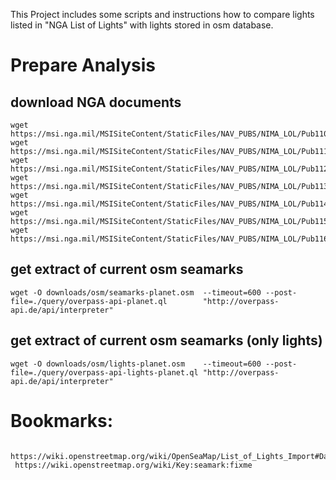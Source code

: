 This Project includes some scripts and instructions how to compare lights listed in "NGA List of Lights" with 
lights stored in osm database.

# Prepare Analysis

## download NGA documents

	wget https://msi.nga.mil/MSISiteContent/StaticFiles/NAV_PUBS/NIMA_LOL/Pub110/Pub110.xml
	wget https://msi.nga.mil/MSISiteContent/StaticFiles/NAV_PUBS/NIMA_LOL/Pub111/Pub111.xml
	wget https://msi.nga.mil/MSISiteContent/StaticFiles/NAV_PUBS/NIMA_LOL/Pub112/Pub112.xml
	wget https://msi.nga.mil/MSISiteContent/StaticFiles/NAV_PUBS/NIMA_LOL/Pub113/Pub113.xml
	wget https://msi.nga.mil/MSISiteContent/StaticFiles/NAV_PUBS/NIMA_LOL/Pub114/Pub114.xml
	wget https://msi.nga.mil/MSISiteContent/StaticFiles/NAV_PUBS/NIMA_LOL/Pub115/Pub115.xml
	wget https://msi.nga.mil/MSISiteContent/StaticFiles/NAV_PUBS/NIMA_LOL/Pub116/Pub116.xml

## get extract of current osm seamarks
    wget -O downloads/osm/seamarks-planet.osm  --timeout=600 --post-file=./query/overpass-api-planet.ql        "http://overpass-api.de/api/interpreter"

## get extract of current osm seamarks (only lights)
    wget -O downloads/osm/lights-planet.osm    --timeout=600 --post-file=./query/overpass-api-lights-planet.ql "http://overpass-api.de/api/interpreter"


# Bookmarks:
	 https://wiki.openstreetmap.org/wiki/OpenSeaMap/List_of_Lights_Import#Data_Source
	 https://wiki.openstreetmap.org/wiki/Key:seamark:fixme
